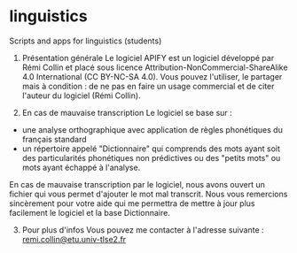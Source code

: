 # linguistics
Scripts and apps for linguistics (students)
1. Présentation générale
Le logiciel APIFY est un logiciel développé par Rémi Collin et placé sous
licence Attribution-NonCommercial-ShareAlike 4.0 International (CC BY-NC-SA 4.0).
Vous pouvez l'utiliser, le partager mais à condition : de ne pas en faire un usage commercial et de citer l'auteur du logiciel (Rémi Collin).

2. En cas de mauvaise transcription
Le logiciel se base sur : 
  - une analyse orthographique avec application de règles phonétiques du français standard
  - un répertoire appelé "Dictionnaire" qui comprends des mots ayant soit des particularités phonétiques non prédictives ou des "petits mots" ou mots
  ayant échappé à l'analyse. 
 
En cas de mauvaise transcription par le logiciel, nous avons ouvert un fichier qui vous permet d'ajouter le mot mal transcrit. 
Nous vous remercions sincèrement pour votre aide qui me permettra de mettre à jour plus facilement le logiciel et la base Dictionnaire. 

3. Pour plus d'infos
Vous pouvez me contacter à l'adresse suivante : remi.collin@etu.univ-tlse2.fr



